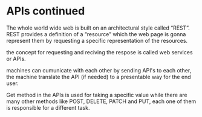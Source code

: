 # APIs continued

The whole world wide web is built on an architectural style called “REST”. REST provides a definition of a “resource” which the web page is gonna represent them by requesting a specific representation of the resources.

the concept for requesting and reciving the respose is called web services or APIs.

machines can cumunicate with each other by sending API's to each other, the machine translate the API (if needed) to a presentable way for the end user.

Get method in the APIs is used for taking a specific value while there are many other methods like POST, DELETE, PATCH and PUT, each one of them is responsible for a different task.